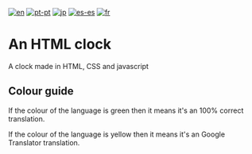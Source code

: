 [![en](https://img.shields.io/badge/lang-en-darkgreen.svg)](https://github.com/staxhinho/Clock/blob/main/README.md)
[![pt-pt](https://img.shields.io/badge/lang-pt--pt-darkgreen.svg)](https://github.com/staxhinho/Clock/blob/main/README/README.pt-pt.md)
[![jp](https://img.shields.io/badge/lang-jp-darkgreen.svg)](https://github.com/staxhinho/Clock/blob/main/README/README.jp-jp.md)
[![es-es](https://img.shields.io/badge/lang-es--es-darkgreen.svg)](https://github.com/staxhinho/Clock/blob/main/README/README.jp-jp.md)
[![fr](https://img.shields.io/badge/lang-fr-yellow.svg)](https://github.com/staxhinho/Clock/blob/main/README/README.jp-jp.md)

# An HTML clock
A clock made in HTML, CSS and javascript

## Colour guide
If the colour of the language is green then it means it's an 100% correct translation.

If the colour of the language is yellow then it means it's an Google Translator translation.
